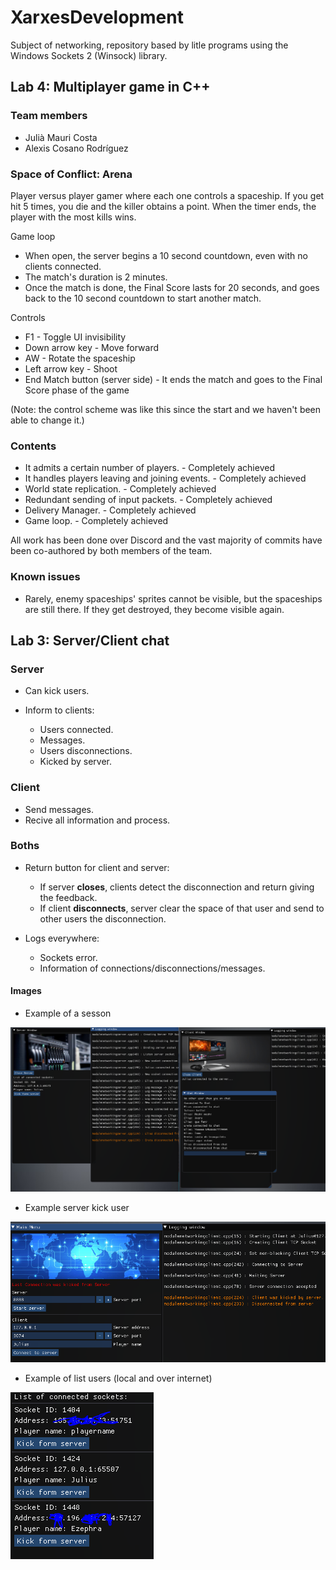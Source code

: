 # XarxesDevelopment

Subject of networking, repository based by litle programs using the Windows Sockets 2 (Winsock) library.

## Lab 4: Multiplayer game in C++

### Team members
* Julià Mauri Costa
* Alexis Cosano Rodríguez

### Space of Conflict: Arena
Player versus player gamer where each one controls a spaceship. If you get hit 5 times, you die and the killer obtains a point. When the timer ends, the player with the most kills wins.

Game loop
* When open, the server begins a 10 second countdown, even with no clients connected.
* The match's duration is 2 minutes.
* Once the match is done, the Final Score lasts for 20 seconds, and goes back to the 10 second countdown to start another match.

Controls
* F1 - Toggle UI invisibility
* Down arrow key - Move forward
* AW - Rotate the spaceship
* Left arrow key - Shoot
* End Match button (server side) - It ends the match and goes to the Final Score phase of the game

(Note: the control scheme was like this since the start and we haven't been able to change it.)

### Contents
* It admits a certain number of players. - Completely achieved
* It handles players leaving and joining events. - Completely achieved
* World state replication. - Completely achieved
* Redundant sending of input packets. - Completely achieved
* Delivery Manager. - Completely achieved
* Game loop. - Completely achieved

All work has been done over Discord and the vast majority of commits have been co-authored by both members of the team.

### Known issues
* Rarely, enemy spaceships' sprites cannot be visible, but the spaceships are still there. If they get destroyed, they become visible again.


## Lab 3: Server/Client chat

### Server
* Can kick users.

* Inform to clients:
  * Users connected.
  * Messages.
  * Users disconnections.
  * Kicked by server.
  
### Client
 * Send messages.
 * Recive all information and process.
 
### Boths
* Return button for client and server:
  * If server **closes**, clients detect the disconnection and return giving the feedback.
  * If client **disconnects**, server clear the space of that user and send to other users the disconnection.

* Logs everywhere:
  * Sockets error.
  * Information of connections/disconnections/messages.
  
#### Images
* Example of a sesson

![Example of a sesson](https://github.com/juliamauri/XarxesDevelopment/blob/main/Images/Chat1.PNG)

* Example server kick user

![Example server kick user](https://github.com/juliamauri/XarxesDevelopment/blob/main/Images/Chat2.PNG)

* Example of list users (local and over internet)

![Example of list users (local and over internet)](https://github.com/juliamauri/XarxesDevelopment/blob/main/Images/Chat3.PNG)
